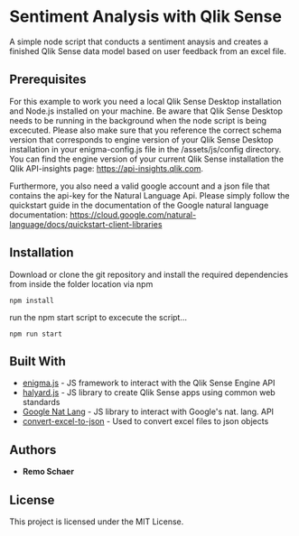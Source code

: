 # Sentiment Analysis with Qlik Sense

A simple node script that conducts a sentiment anaysis and creates a finished Qlik Sense data model based on user feedback from an excel file.

## Prerequisites

For this example to work you need a local Qlik Sense Desktop installation and Node.js installed on your machine. Be aware that Qlik Sense Desktop needs to be running in the background when the node script is being excecuted. Please also make sure that you reference the correct schema version that corresponds to engine version of your Qlik Sense Desktop installation in your enigma-config.js file in the /assets/js/config directory. You can find the engine version of your current Qlik Sense installation the Qlik API-insights page: https://api-insights.qlik.com.

Furthermore, you also need a valid google account and a json file that contains the api-key for the Natural Language Api. Please simply follow the quickstart guide in the documentation of the Google natural language documentation: https://cloud.google.com/natural-language/docs/quickstart-client-libraries

## Installation

Download or clone the git repository and install the required dependencies from inside the folder location via npm

```
npm install
```

run the npm start script to excecute the script...

```
npm run start
```


## Built With

* [enigma.js](https://github.com/qlik-oss/enigma.js/) - JS framework to interact with the Qlik Sense Engine API
* [halyard.js](https://github.com/qlik-oss/halyard.js) - JS library to create Qlik Sense apps using common web standards
* [Google Nat Lang](https://github.com/googleapis/nodejs-language#readme) - JS library to interact with Google's nat. lang. API
* [convert-excel-to-json](https://github.com/DiegoZoracKy/convert-excel-to-json) - Used to convert excel files to json objects

## Authors

* **Remo Schaer**

## License

This project is licensed under the MIT License.

